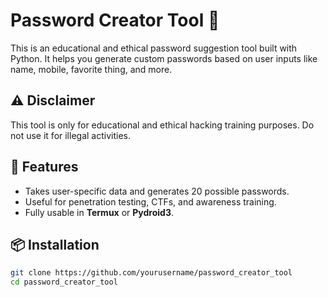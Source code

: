 # Password Creator Tool 🔐

This is an educational and ethical password suggestion tool built with Python. It helps you generate custom passwords based on user inputs like name, mobile, favorite thing, and more.

## ⚠️ Disclaimer

This tool is only for educational and ethical hacking training purposes. Do not use it for illegal activities.

## 🚀 Features

- Takes user-specific data and generates 20 possible passwords.
- Useful for penetration testing, CTFs, and awareness training.
- Fully usable in **Termux** or **Pydroid3**.

## 📦 Installation

```bash
git clone https://github.com/yourusername/password_creator_tool
cd password_creator_tool